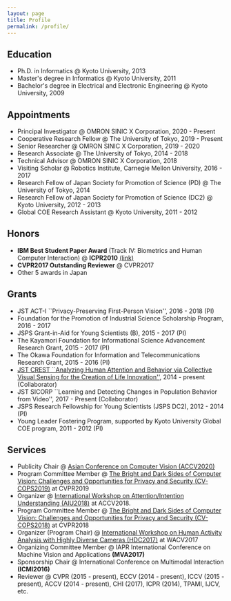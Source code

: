 ```yaml
---
layout: page
title: Profile
permalink: /profile/
---
```


## Education
- Ph.D. in Informatics @ Kyoto University, 2013
- Master's degree in Informatics @ Kyoto University, 2011
- Bachelor's degree in Electrical and Electronic Engineering @ Kyoto University, 2009

## Appointments
- Principal Investigator @ OMRON SINIC X Corporation, 2020 - Present
- Cooperative Research Fellow @ The University of Tokyo, 2019 - Present
- Senior Researcher @ OMRON SINIC X Corporation, 2019 - 2020
- Research Associate @ The University of Tokyo, 2014 - 2018
- Technical Advisor @ OMRON SINIC X Corporation, 2018
- Visiting Scholar @ Robotics Institute, Carnegie Mellon University, 2016 - 2017
- Research Fellow of Japan Society for Promotion of Science (PD) @ The University of Tokyo, 2014
- Research Fellow of Japan Society for Promotion of Science (DC2) @ Kyoto University, 2012 - 2013
- Global COE Research Assistant @ Kyoto University, 2011 - 2012

## Honors
- **IBM Best Student Paper Award** (Track IV: Biometrics and Human Computer Interaction) @ **ICPR2010** [(link)](http://www.iapr.org/members/newsletter/Newsletter10-04/index_files/Page809.htm)
- **CVPR2017 Outstanding Reviewer** @ CVPR2017
- Other 5 awards in Japan

## Grants
- JST ACT-I ``Privacy-Preserving First-Person Vision'', 2016 - 2018 (PI)
- Foundation for the Promotion of Industrial Science Scholarship Program, 2016 - 2017
- JSPS Grant-in-Aid for Young Scientists (B), 2015 - 2017 (PI)
- The Kayamori Foundation for Informational Science Advancement Research Grant, 2015 - 2017 (PI)
- The Okawa Foundation for Information and Telecommunications Research Grant, 2015 - 2016 (PI)
- [JST CREST ``Analyzing Human Attention and Behavior via Collective Visual Sensing for the Creation of Life Innovation''](http://www.hci.iis.u-tokyo.ac.jp/~cvs/), 2014 - present (Collaborator)
- JST SICORP ``Learning and Detecting Changes in Population Behavior from Video'', 2017 - Present (Collaborator)
- JSPS Research Fellowship for Young Scientists (JSPS DC2), 2012 - 2014 (PI)
- Young Leader Fostering Program, supported by Kyoto University Global COE program, 2011 - 2012 (PI)

## Services
- Publicity Chair @ [Asian Conference on Computer Vision (ACCV2020)](http://accv2020.kyoto/)
- Program Committee Member @ [The Bright and Dark Sides of Computer Vision: Challenges and Opportunities for Privacy and Security (CV-COPS2019)](https://cvcops19.cispa.saarland/) at CVPR2019
- Organizer @ [International Workshop on Attention/Intention Understanding (AIU2018)](http://www.sys.info.hiroshima-cu.ac.jp/aiu2018/) at ACCV2018.
- Program Committee Member @ [The Bright and Dark Sides of Computer Vision: Challenges and Opportunities for Privacy and Security (CV-COPS2018)](http://vision.soic.indiana.edu/bright-and-dark-workshop-2018/) at CVPR2018
- Organizer (Program Chair) @ [International Workshop on Human Activity Analysis with Highly Diverse Cameras (HDC2017)](http://printeps.org/HDC2017/) at WACV2017
- Organizing Committee Member @ IAPR International Conference on Machine Vision and Applications **(MVA2017)**
- Sponsorship Chair @ International Conference on Multimodal Interaction **(ICMI2016)**
- Reviewer @ CVPR (2015 - present), ECCV (2014 - present), ICCV (2015 - present), ACCV (2014 - present), CHI (2017), ICPR (2014), TPAMI, IJCV, etc.
